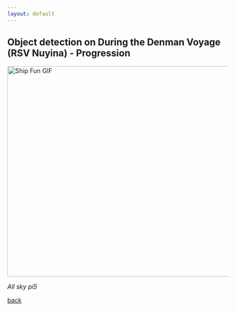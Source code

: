 ```yaml
---
layout: default
---
```


## Object detection on During the Denman Voyage (RSV Nuyina) - Progression


<img src="https://raw.githubusercontent.com/hughsLab/my-github-page/main/assets/film/ship_fun.gif" alt="Ship Fun GIF" width="640" height="480" />


_All sky pi5_

[back](./)